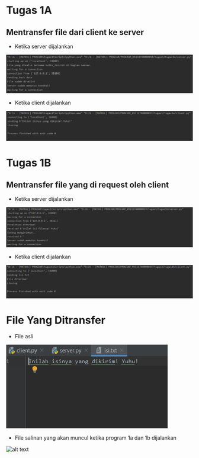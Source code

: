 # Tugas 1A
##  Mentransfer file dari client ke server

* Ketika server dijalankan


![alt text](https://github.com/paramastri/PROGJAR_05111740000019/blob/master/tugas1/1a-server.jpg)

* Ketika client dijalankan


![alt text](https://github.com/paramastri/PROGJAR_05111740000019/blob/master/tugas1/1a-client.jpg)

# Tugas 1B
##  Mentransfer file yang di request oleh client

* Ketika server dijalankan


![alt text](https://github.com/paramastri/PROGJAR_05111740000019/blob/master/tugas1/1b-server.jpg)

* Ketika client dijalankan


![alt text](https://github.com/paramastri/PROGJAR_05111740000019/blob/master/tugas1/1b-client.jpg)


# File Yang Ditransfer

* File asli


![alt text](https://github.com/paramastri/PROGJAR_05111740000019/blob/master/tugas1/isi.jpg)

* File salinan yang akan muncul ketika program 1a dan 1b dijalankan


![alt text](https://github.com/paramastri/PROGJAR_05111740000019/blob/master/tugas1/tulis_isi.jpg)
